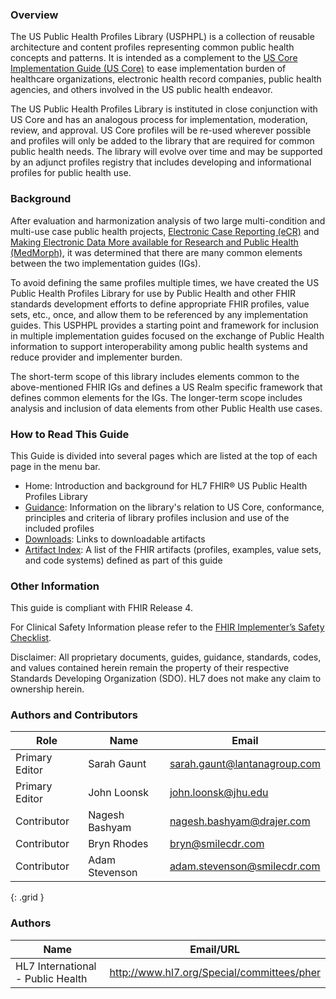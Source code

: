 ### Overview

The US Public Health Profiles Library (USPHPL) is a collection of reusable architecture and content profiles representing common public health concepts and patterns. It is intended as a complement to the [US Core Implementation Guide (US Core)](http://hl7.org/fhir/us/core/STU5.0.1/) to ease implementation burden of healthcare organizations, electronic health record companies, public health agencies, and others involved in the US public health endeavor.

The US Public Health Profiles Library is instituted in close conjunction with US Core and has an analogous process for implementation, moderation, review, and approval. US Core profiles will be re-used wherever possible and profiles will only be added to the library that are required for common public health needs. The library will evolve over time and may be supported by an adjunct profiles registry that includes developing and informational profiles for public health use.

### Background

After evaluation and harmonization analysis of two large multi-condition and multi-use case public health projects, [Electronic Case Reporting (eCR)](http://hl7.org/fhir/us/ecr/) and [Making Electronic Data More available for Research and Public Health (MedMorph)](http://hl7.org/fhir/us/medmorph/), it was determined that there are many common elements between the two implementation guides (IGs). 

To avoid defining the same profiles multiple times, we have created the US Public Health Profiles Library for use by Public Health and other FHIR standards development efforts to define appropriate FHIR profiles, value sets, etc., once, and allow them to be referenced by any implementation guides. This USPHPL provides a starting point and framework for inclusion in multiple implementation guides focused on the exchange of Public Health information to support interoperability among public health systems and reduce provider and implementer burden.

The short-term scope of this library includes elements common to the above-mentioned FHIR IGs and defines a US Realm specific framework that defines common elements for the IGs. The longer-term scope includes analysis and inclusion of data elements from other Public Health use cases.

### How to Read This Guide

This Guide is divided into several pages which are listed at the top of each page in the menu bar.

* Home: Introduction and background for HL7 FHIR® US Public Health Profiles Library
* [Guidance](guidance.html): Information on the library's relation to US Core, conformance, principles and criteria of library profiles inclusion and use of the included profiles
* [Downloads](downloads.html): Links to downloadable artifacts
* [Artifact Index](artifacts.html): A list of the FHIR artifacts (profiles, examples, value sets, and code systems) defined as part of this guide

### Other Information

This guide is compliant with FHIR Release 4.

For Clinical Safety Information please refer to the [FHIR Implementer’s Safety Checklist](http://hl7.org/fhir/safety.html).

Disclaimer: All proprietary documents, guides, guidance, standards, codes, and values contained herein remain the property of their respective Standards Developing Organization (SDO). HL7 does not make any claim to ownership herein.


### Authors and Contributors

| **Role**       | **Name**       | **Email**                    |
|----------------|----------------|------------------------------|
| Primary Editor | Sarah Gaunt    | sarah.gaunt@lantanagroup.com |
| Primary Editor | John Loonsk    | john.loonsk@jhu.edu          |
| Contributor    | Nagesh Bashyam | nagesh.bashyam@drajer.com    |
| Contributor    | Bryn Rhodes    | bryn@smilecdr.com            |
| Contributor    | Adam Stevenson | adam.stevenson@smilecdr.com  |
{: .grid }



### Authors

<table>
<thead>
<tr>
<th>Name</th>
<th>Email/URL</th>
</tr>
</thead>
<tbody>
<tr>
<td>HL7 International - Public Health</td>
<td><a href="http://www.hl7.org/Special/committees/pher" target="_new">http://www.hl7.org/Special/committees/pher</a></td>
</tr>
</tbody>
</table>



